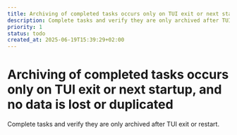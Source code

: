 ```yaml
---
title: Archiving of completed tasks occurs only on TUI exit or next startup, and no data is lost or duplicated
description: Complete tasks and verify they are only archived after TUI exit or restart.
priority: 1
status: todo
created_at: 2025-06-19T15:39:29+02:00
---
```


# Archiving of completed tasks occurs only on TUI exit or next startup, and no data is lost or duplicated

Complete tasks and verify they are only archived after TUI exit or restart.
